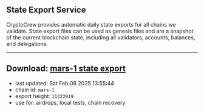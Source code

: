 ## State Export Service
CryptoCrew provides automatic daily state exports for all chains we validate. State export files can be used as genesis files and are a snapshot of the current blockchain state, including all validators, accounts, balances, and delegations.

---
**Download: [mars-1 state export](https://ccv-s3.nbg1.your-objectstorage.com/SERVICE/mars/mars-1_export_11322919.json)**
---

- last updated: Sat Feb 08 2025 13:55:44
- chain id: `mars-1`
- export height: `11322919`
- use for: airdrops, local tests, chain recovery
